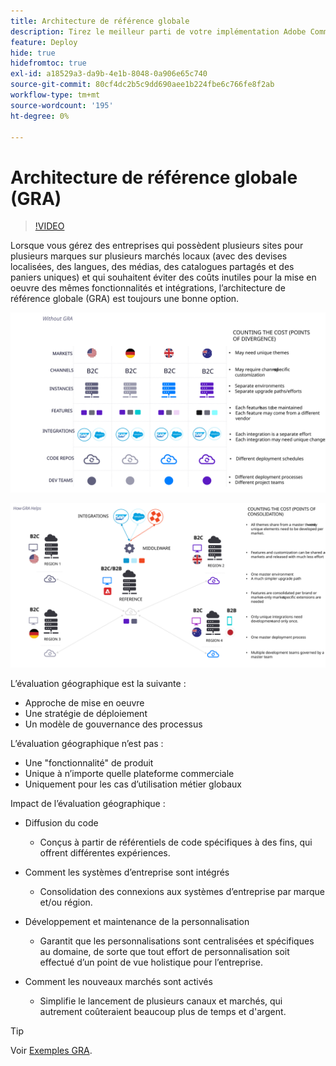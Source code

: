 ```yaml
---
title: Architecture de référence globale
description: Tirez le meilleur parti de votre implémentation Adobe Commerce en exploitant une architecture de référence globale.
feature: Deploy
hide: true
hidefromtoc: true
exl-id: a18529a3-da9b-4e1b-8048-0a906e65c740
source-git-commit: 80cf4dc2b5c9dd690aee1b224fbe6c766fe8f2ab
workflow-type: tm+mt
source-wordcount: '195'
ht-degree: 0%

---
```



# Architecture de référence globale (GRA)

>[!VIDEO](https://video.tv.adobe.com/v/3410528/?quality=12&learn=on)

Lorsque vous gérez des entreprises qui possèdent plusieurs sites pour plusieurs marques sur plusieurs marchés locaux (avec des devises localisées, des langues, des médias, des catalogues partagés et des paniers uniques) et qui souhaitent éviter des coûts inutiles pour la mise en oeuvre des mêmes fonctionnalités et intégrations, l’architecture de référence globale (GRA) est toujours une bonne option.

![Tableau expliquant le coût de la divergence dans l’architecture](../../../assets/playbooks/divergent-architecture.svg)

![Tableau expliquant le coût de la consolidation en architecture](../../../assets/playbooks/consolidated-architecture.svg)

L’évaluation géographique est la suivante :

- Approche de mise en oeuvre
- Une stratégie de déploiement
- Un modèle de gouvernance des processus

L’évaluation géographique n’est pas :

- Une &quot;fonctionnalité&quot; de produit
- Unique à n’importe quelle plateforme commerciale
- Uniquement pour les cas d’utilisation métier globaux

Impact de l’évaluation géographique :

- Diffusion du code

   - Conçus à partir de référentiels de code spécifiques à des fins, qui offrent différentes expériences.

- Comment les systèmes d’entreprise sont intégrés

   - Consolidation des connexions aux systèmes d’entreprise par marque et/ou région.

- Développement et maintenance de la personnalisation

   - Garantit que les personnalisations sont centralisées et spécifiques au domaine, de sorte que tout effort de personnalisation soit effectué d’un point de vue holistique pour l’entreprise.

- Comment les nouveaux marchés sont activés

   - Simplifie le lancement de plusieurs canaux et marchés, qui autrement coûteraient beaucoup plus de temps et d&#39;argent.

>[!TIP]
>
>Voir [Exemples GRA](examples.md).
